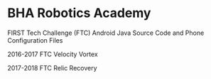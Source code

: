 # BHA Robotics Academy
FIRST Tech Challenge (FTC)
Android Java Source Code and Phone Configuration Files

2016-2017 FTC Velocity Vortex

2017-2018 FTC Relic Recovery
